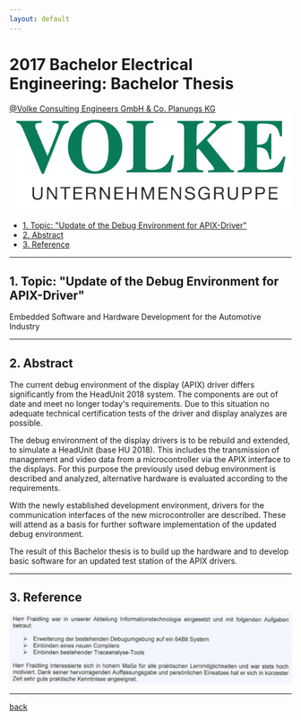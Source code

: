 ```yaml
---
layout: default
---
```


# 2017 Bachelor Electrical Engineering: Bachelor Thesis  

[@Volke Consulting Engineers GmbH & Co. Planungs KG](https://www.volke-muc.de/)  
![volke_logo](./images/volke_logo.png)  

- [1. Topic: "Update of the Debug Environment for APIX-Driver"](#1-topic-update-of-the-debug-environment-for-apix-driver)
- [2. Abstract](#2-abstract)
- [3. Reference](#3-reference)

___

## 1. Topic: "Update of the Debug Environment for APIX-Driver"  

Embedded Software and Hardware Development for the Automotive Industry  

___

## 2. Abstract

The current debug environment of the display (APIX) driver differs significantly from the
HeadUnit 2018 system. The components are out of date and meet no longer today's
requirements. Due to this situation no adequate technical certification tests of the driver
and display analyzes are possible.  

The debug environment of the display drivers is to be
rebuild and extended, to simulate a HeadUnit (base HU 2018). This includes the
transmission of management and video data from a microcontroller via the APIX interface
to the displays. For this purpose the previously used debug environment is described and
analyzed, alternative hardware is evaluated according to the requirements.  

With the newly established development environment, drivers for the communication
interfaces of the new microcontroller are described. These will attend as a basis for
further software implementation of the updated debug environment.  

The result of this Bachelor thesis is to build up the hardware and to develop basic software
for an updated test station of the APIX drivers.  

___

## 3. Reference

![volke_zeugnis](./images/volke_zeugnis.png)  


___

[back](./)
